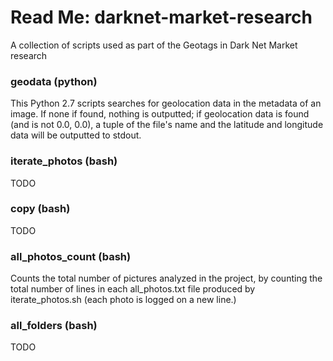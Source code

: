 # Read Me: darknet-market-research
A collection of scripts used as part of the Geotags in Dark Net Market research

### geodata (python)
This Python 2.7 scripts searches for geolocation data in the metadata of an image. If none if found, nothing is outputted; if geolocation data is found (and is not 0.0, 0.0), a tuple of the file's name and the latitude and longitude data will be outputted to stdout.

### iterate_photos (bash)
TODO

### copy (bash)
TODO

### all_photos_count (bash)
Counts the total number of pictures analyzed in the project, by counting the total number of lines in each all_photos.txt file produced by iterate_photos.sh (each photo is logged on a new line.) 

### all_folders (bash)
TODO

